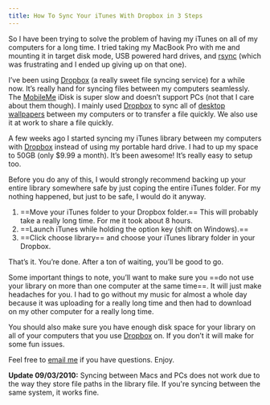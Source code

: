 ```yaml
---
title: How To Sync Your iTunes With Dropbox in 3 Steps
---
```


So I have been trying to solve the problem of having my iTunes on all of my computers for a long time. I tried taking my MacBook Pro with me and mounting it in target disk mode, USB powered hard drives, and [rsync](http://samba.anu.edu.au/rsync/) (which was frustrating and I ended up giving up on that one).

I’ve been using [Dropbox][] (a really sweet file syncing service) for a while now. It’s really hand for syncing files between my computers seamlessly. The [MobileMe](http://me.com) iDisk is super slow and doesn’t support PCs (not that I care about them though). I mainly used [Dropbox][] to sync all of [desktop wallpapers](http://interfacelift.com) between my computers or to transfer a file quickly. We also use it at work to share a file quickly.

A few weeks ago I started syncing my iTunes library between my computers with [Dropbox][] instead of using my portable hard drive. I had to up my space to 50GB (only $9.99 a month). It’s been awesome! It’s really easy to setup too.

Before you do any of this, I would strongly recommend backing up your entire library somewhere safe by just coping the entire iTunes folder. For my nothing happened, but just to be safe, I would do it anyway.

1. ==Move your iTunes folder to your Dropbox folder.== This will probably take a really long time. For me it took about 8 hours.
2. ==Launch iTunes while holding the option key (shift on Windows).==
3. ==Click choose library== and choose your iTunes library folder in your Dropbox.

That’s it. You’re done. After a ton of waiting, you’ll be good to go.

Some important things to note, you’ll want to make sure you ==do not use your library on more than one computer at the same time==. It will just make headaches for you. I had to go without my music for almost a whole day because it was uploading for a really long time and then had to download on my other computer for a really long time.

You should also make sure you have enough disk space for your library on all of your computers that you use [Dropbox][] on. If you don’t it will make for some fun issues.

Feel free to [email me](http://samsoff.es/about) if you have questions. Enjoy.

**Update 09/03/2010:** Syncing between Macs and PCs does not work due to the way they store file paths in the library file. If you're syncing between the same system, it works fine.

[Dropbox]: https://www.dropbox.com/referrals/NTY3Nzk3OQ
